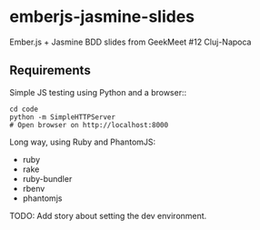 emberjs-jasmine-slides
======================

Ember.js + Jasmine BDD slides from GeekMeet #12 Cluj-Napoca


Requirements
------------

Simple JS testing using Python and a browser::

    cd code
    python -m SimpleHTTPServer
    # Open browser on http://localhost:8000

Long way, using Ruby and PhantomJS:

 * ruby
 * rake
 * ruby-bundler
 * rbenv
 * phantomjs

TODO: Add story about setting the dev environment.
